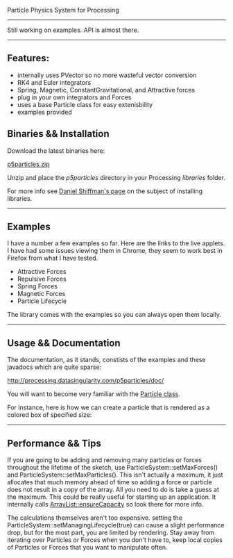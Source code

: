 Particle Physics System for Processing

<hr />

Still working on examples. API is almost there.

<hr />

<h2>Features:</h2>
<ul>
   <li>internally uses PVector so no more wasteful vector conversion</li>
   <li>RK4 and Euler integrators</li>
   <li>Spring, Magnetic, ConstantGravitational, and Attractive forces</li>
   <li>plug in your own integrators and Forces</li>
   <li>uses a base Particle class for easy extenisbility</li>
   <li>examples provided</li>
</ul>

<h2>Binaries && Installation</h2>

Download the latest binaries here:

<a href="http://processing.datasingularity.com/p5particles/p5particles.zip">p5particles.zip</a>

Unzip and place the <i>p5particles</i> directory in your Processing <i>libraries</i> folder.

For more info see <a href="http://www.learningprocessing.com/tutorials/libraries/">Daniel Shiffman's page</a> on the subject of installing libraries.

<hr />

<h2>Examples</h2>

I have a number a few examples so far. Here are the links to the live applets. I have had some issues viewing them in Chrome, they seem to work best in Firefox from what I have tested.

<ul>
  <li><a hef="http://processing.datasingularity.com/p5particles/examples/AttractiveForceExample/applet/">Attractive Forces</a></li>
  <li><a hef="http://processing.datasingularity.com/p5particles/examples/RepulsiveForceExample/applet/">Repulsive Forces</a></li>
  <li><a hef="http://processing.datasingularity.com/p5particles/examples/SpringForceExample/applet/">Spring Forces</a></li>
  <li><a hef="http://processing.datasingularity.com/p5particles/examples/MagneticForceExample/applet/">Magnetic Forces</a></li>
  <li><a hef="http://processing.datasingularity.com/p5particles/examples/KillingParticlesExample/applet/">Particle Lifecycle</a></li>
</ul>

The library comes with the examples so you can always open them locally.

<hr />

<h2>Usage && Documentation</h2>

The documentation, as it stands, constists of the examples and these javadocs which are quite sparse:

<a href="http://processing.datasingularity.com/p5particles/doc">http://processing.datasingularity.com/p5particles/doc/</a>

You will want to become very familiar with the <a href="http://processing.datasingularity.com/p5particles/doc/com/datasingularity/processing/p5particles/Particle.html">Particle class</a>. 

For instance, here is how we can create a particle that is rendered as a colored box of specified size:

<script src="https://gist.github.com/772055.js?file=Particle_extention.java"></script>

<hr />

<h2>Performance && Tips</h2>

If you are going to be adding and removing many particles or forces throughout the lifetime of the sketch, use ParticleSystem::setMaxForces() and ParticleSystem::setMaxParticles(). This isn't actually a maximum, it just allocates that much memory ahead of time so adding a force or particle does not result in a copy of the array. All you need to do is take a guess at the maximum. This could be really useful for starting up an application. It internally calls <a href="http://download.oracle.com/javase/1.4.2/docs/api/java/util/ArrayList.html">ArrayList::ensureCapacity</a> so look there for more info.

The calculations themselves aren't too expensive. setting the ParticleSystem::setManagingLifecycle(true) can cause a slight performance drop, but for the most part, you are limited by rendering. Stay away from iterating over Particles or Forces when you don't have to, keep local copies of Particles or Forces that you want to manipulate often. 
